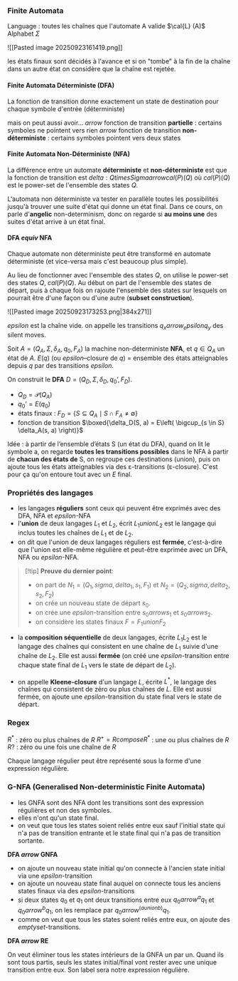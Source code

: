 ### Finite Automata

Language : toutes les chaînes que l'automate A valide $\cal{L} (A)$
Alphabet $\Sigma$

![[Pasted image 20250923161419.png]]

les états finaux sont décidés à l'avance et si on "tombe" à la fin de la chaîne dans un autre état on considère que la chaîne est rejetée.
#### Finite Automata Déterministe (DFA)

La fonction de transition donne exactement un state de destination pour chaque symbole d'entrée (déterministe)

mais on peut aussi avoir... 
$arrow$ fonction de transition **partielle** : certains symboles ne pointent vers rien
$arrow$ fonction de transition **non-déterministe** : certains symboles pointent vers deux states
#### Finite Automata Non-Déterministe (NFA)

La différence entre un automate **déterministe** et **non-déterministe** est que la fonction de transition est $delta : Q times Sigma arrow cal(P) (Q)$ où $cal(P) (Q)$ est le power-set de l'ensemble des states $Q$.

L'automata non déterministe va tester en parallèle toutes les possibilités jusqu'à trouver une suite d'état qui donne un état final. Dans ce cours, on parle d'**angelic** non-determinism, donc on regarde si **au moins une** des suites d'état arrive à un état final.
#### DFA $equiv$ NFA

Chaque automate non déterministe peut être transformé en automate déterministe (et vice-versa mais c'est beaucoup plus simple). 

Au lieu de fonctionner avec l'ensemble des states $Q$, on utilise le power-set des states $Q$, $cal(P) (Q)$. Au début on part de l'ensemble des states de départ, puis à chaque fois on rajoute l'ensemble des states sur lesquels on pourrait être d'une façon ou d'une autre (**subset construction**).

![[Pasted image 20250923173253.png|384x271]]

$epsilon$ est la chaîne vide. on appelle les transitions $q_x arrow_epsilon q_y$ des silent moves.

Soit $A = (Q_A, \Sigma, \delta_A, q_0, F_A)$ la machine non-déterministe **NFA**, et $q \in Q_A$ un état de $A$.
$E(q)$ (ou $epsilon$–closure de $q$) = ensemble des états atteignables depuis $q$ par des transitions $epsilon$.

On construit le **DFA** $D = (Q_D, \Sigma, \delta_D, q_0’, F_D)$.
- $Q_D = \mathcal{P}(Q_A)$
- $q_0’ = E(q_0)$
- états finaux : $F_D = \{ S \subseteq Q_A \mid S \cap F_A \neq \emptyset \}$
- fonction de transition $\boxed{\delta_D(S, a) = E\left( \bigcup_{s \in S} \delta_A(s, a) \right)}$

Idée : à partir de l’ensemble d’états S (un état du DFA), quand on lit le symbole a, on regarde  **toutes les transitions possibles** dans le NFA à partir de **chacun des états de** S, on regroupe ces destinations (union), puis on ajoute tous les états atteignables via des ε-transitions (ε-closure). C'est pour ça qu'on entoure tout avec un $E$ final.
### Propriétés des langages

- les langages **réguliers** sont ceux qui peuvent être exprimés avec des DFA, NFA et $epsilon$-NFA
- l'**union** de deux langages $L_1$ et $L_2$, écrit $L_1 union L_2$ est le langage qui inclus toutes les chaînes de $L_1$ et de $L_2$.
- on dit que l'union de deux langages réguliers est **fermée**, c'est-à-dire que l'union est elle-même régulière et peut-être exprimée avec un DFA, NFA ou $epsilon$-NFA.

> [!tip] **Preuve du dernier point**:
> - on part de $N_1 = (Q_1, sigma, delta_1, s_1, F_1)$ et $N_2 = (Q_2, sigma, delta_2, s_2, F_2)$
> - on crée un nouveau state de départ $s_0$.
> - on crée une $epsilon$-transition entre $s_0 arrow s_1$ et $s_0 arrow s_2$.
> - on considère les states finaux $F = F_1 union F_2$

- la **composition séquentielle** de deux langages, écrite $L_1 L_2$ est le langage des chaînes qui consistent en une chaîne de $L_1$ suivie d'une chaîne de $L_2$. Elle est aussi **fermée** (on créé une $epsilon$-transition entre chaque state final de $L_1$ vers le state de départ de $L_2$).

- on appelle **Kleene-closure** d'un langage $L$, écrite $L^*$, le langage des chaînes qui consistent de zéro ou plus chaînes de $L$. Elle est aussi fermée, on ajoute une $epsilon$-transition du state final vers le state de départ.
### Regex

$R^*$ : zéro ou plus chaînes de $R$
$R^+ = R compose R^*$ : une ou plus chaînes de $R$
$R?$ : zéro ou une fois une chaîne de $R$

Chaque langage régulier peut être représenté sous la forme d'une expression régulière.

### G-NFA (Generalised Non-deterministic Finite Automata)

- les GNFA sont des NFA dont les transitions sont des expression régulières et non des symboles.
- elles n'ont qu'un state final.
- on veut que tous les states soient reliés entre eux sauf l'initial state qui n'a pas de transition entrante et le state final qui n'a pas de transition sortante.

**DFA $arrow$ GNFA**

- on ajoute un nouveau state initial qu'on connecte à l'ancien state initial via une $epsilon$-transition
- on ajoute un nouveau state final auquel on connecte tous les anciens states finaux via des $epsilon$-transitions
- si deux states $q_0$ et $q_1$ ont deux transitions entre eux $q_0 arrow^a q_1$ et $q_0 arrow^b q_1$, on les remplace par $q_0 arrow^(a union b) q_1$.
- comme on veut que tous les states soient reliés entre eux, on ajoute des $emptyset$-transitions. 

**DFA $arrow$ RE**

On veut éliminer tous les states intérieurs de la GNFA un par un. Quand ils sont tous partis, seuls les states initial/final vont rester avec une unique transition entre eux. Son label sera notre expression régulière.